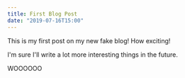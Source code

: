 ```yaml
---
title: First Blog Post
date: "2019-07-16T15:00"
---
```


This is my first post on my new fake blog! How exciting!

I'm sure I'll write a lot more interesting things in the future.

WOOOOOO
